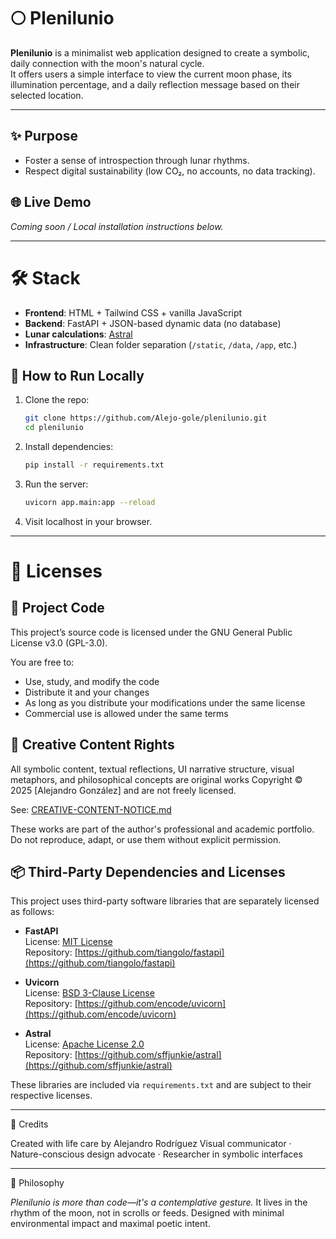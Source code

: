 # 🌕 Plenilunio

**Plenilunio** is a minimalist web application designed to create a symbolic, daily connection with the moon's natural cycle.  
It offers users a simple interface to view the current moon phase, its illumination percentage, and a daily reflection message based on their selected location.

---

## ✨ Purpose

- Foster a sense of introspection through lunar rhythms.
- Respect digital sustainability (low CO₂, no accounts, no data tracking).


## 🌐 Live Demo

*Coming soon / Local installation instructions below.*

---

# 🛠️ Stack

- **Frontend**: HTML + Tailwind CSS + vanilla JavaScript
- **Backend**: FastAPI + JSON-based dynamic data (no database)
- **Lunar calculations**: [Astral](https://astral.readthedocs.io/)
- **Infrastructure**: Clean folder separation (`/static`, `/data`, `/app`, etc.)

## 🚀 How to Run Locally

1. Clone the repo:
   ```bash
   git clone https://github.com/Alejo-gole/plenilunio.git
   cd plenilunio

2. Install dependencies:

   ```bash
   pip install -r requirements.txt

3. Run the server:

   ```bash
   uvicorn app.main:app --reload

4. Visit localhost in your browser.

---

# 📄 Licenses

## 🔧 Project Code
This project’s source code is licensed under the GNU General Public License v3.0 (GPL-3.0).

You are free to:

- Use, study, and modify the code
- Distribute it and your changes
- As long as you distribute your modifications under the same license
- Commercial use is allowed under the same terms


## 🎨 Creative Content Rights

All symbolic content, textual reflections, UI narrative structure, visual metaphors, and philosophical concepts are original works Copyright © 2025 [Alejandro González] and are not freely licensed.

See: [CREATIVE-CONTENT-NOTICE.md](CREATIVE-CONTENT-NOTICE.md)

These works are part of the author's professional and academic portfolio.
Do not reproduce, adapt, or use them without explicit permission.

## 📦 Third-Party Dependencies and Licenses

This project uses third-party software libraries that are separately licensed as follows:

- **FastAPI**  
  License: [MIT License](https://opensource.org/licenses/MIT)  
  Repository: [https://github.com/tiangolo/fastapi](https://github.com/tiangolo/fastapi)

- **Uvicorn**  
  License: [BSD 3-Clause License](https://opensource.org/licenses/BSD-3-Clause)  
  Repository: [https://github.com/encode/uvicorn](https://github.com/encode/uvicorn)

- **Astral**  
  License: [Apache License 2.0](https://www.apache.org/licenses/LICENSE-2.0)  
  Repository: [https://github.com/sffjunkie/astral](https://github.com/sffjunkie/astral)

These libraries are included via `requirements.txt` and are subject to their respective licenses.

---

🙏 Credits

Created with life care by Alejandro Rodríguez
Visual communicator · Nature-conscious design advocate · Researcher in symbolic interfaces


---

🌱 Philosophy

*Plenilunio is more than code—it's a contemplative gesture.*
It lives in the rhythm of the moon, not in scrolls or feeds.
Designed with minimal environmental impact and maximal poetic intent.
